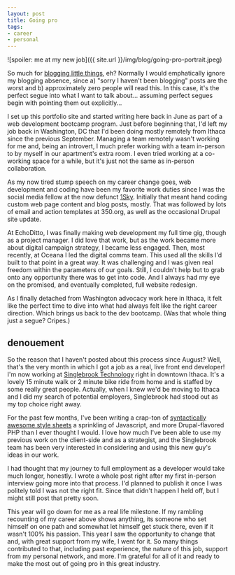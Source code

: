 ```yaml
---
layout: post
title: Going pro
tags:
- career
- personal
---
```


![spoiler: me at my new job]({{ site.url }}/img/blog/going-pro-portrait.jpeg)

So much for [blogging little things](/2015/08/25/blog-little-things), eh? Normally I would emphatically ignore my blogging absence, since a) "sorry I haven't been blogging" posts are the worst and b) approximately zero people will read this. In this case, it's the perfect segue into what I want to talk about... assuming perfect segues begin with pointing them out explicitly...

I set up this portfolio site and started writing here back in June as part of a web development bootcamp program. Just before beginning that, I'd left my job back in Washington, DC that I'd been doing mostly remotely from Ithaca since the previous September. Managing a team remotely wasn't working for me and, being an introvert, I much prefer working with a team in-person to by myself in our apartment's extra room. I even tried working at a co-working space for a while, but it's just not the same as in-person collaboration.

As my now tired stump speech on my career change goes, web development and coding have been my favorite work duties since I was the social media fellow at the now defunct [1Sky](http://1sky.org). Initially that meant hand coding custom web page content and blog posts, mostly. That was followed by lots of email and action templates at 350.org, as well as the occasional Drupal site update.

At EchoDitto, I was finally making web development my full time gig, though as a project manager. I did love that work, but as the work became more about digital campaign strategy, I became less engaged. Then, most recently, at Oceana I led the digital comms team. This used all the skills I'd built to that point in a great way. It was challenging and I was given real freedom within the parameters of our goals. Still, I couldn't help but to grab onto any opportunity there was to get into code. And I always had my eye on the promised, and eventually completed, full website redesign.

As I finally detached from Washington advocacy work here in Ithaca, it felt like the perfect time to dive into what had always felt like the right career direction. Which brings us back to the dev bootcamp. (Was that whole thing just a segue? Cripes.)

## denouement
So the reason that I haven't posted about this process since August? Well, that's the very month in which I got a job as a real, live front end developer! I'm now working at [Singlebrook Technology](http://singlebrook.com/) right in downtown Ithaca. It's a lovely 15 minute walk or 2 minute bike ride from home and is staffed by some really great people. Actually, when I knew we'd be moving to Ithaca and I did my search of potential employers, Singlebrook had stood out as my top choice right away.

For the past few months, I've been writing a crap-ton of [syntactically awesome style sheets](http://sass-lang.com/) a sprinkling of Javascript, and more Drupal-flavored PHP than I ever thought I would. I love how much I've been able to use my previous work on the client-side and as a strategist, and the Singlebrook team has been very interested in considering and using this new guy's ideas in our work.

I had thought that my journey to full employment as a developer would take much longer, honestly. I wrote a whole post right after my first in-person interview going more into that process. I'd planned to publish it once I was politely told I was not the right fit. Since that didn't happen I held off, but I might still post that pretty soon.

This year will go down for me as a real life milestone. If my rambling recounting of my career above shows anything, its someone who set himself on one path and somewhat let himself get stuck there, even if it wasn't 100% his passion. This year I saw the opportunity to change that and, with great support from my wife, I went for it. So many things contributed to that, including past experience, the nature of this job, support from my personal network, and more. I'm grateful for all of it and ready to make the most out of going pro in this great industry.